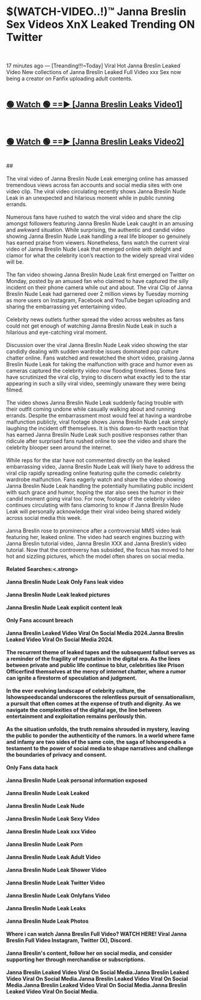 # $(WATCH-VIDEO..!)™ Janna Breslin Sex Videos XnX Leaked Trending ON Twitter<br>
<br>

17 minutes ago — [Treanding!!!~Today] Viral Hot Janna Breslin Leaked Video New collections of Janna Breslin Leaked Full Video xxx Sex now being a creator on Fanfix uploading adult contents.
<br>
 <br>

##  <a href="https://best2vid.blogspot.com?title=Janna_Breslin">🟢 Watch 🟢 ==► [Janna Breslin Leaks Video1]</a><br>
  <br>

##  <a href="https://best2vid.blogspot.com?title=Janna_Breslin">🟢 Watch 🟢 ==► [Janna Breslin Leaks Video2]</a><br>
  <br>
  ##
  <br>
  <br>
The viral video of Janna Breslin Nude Leak emerging online has amassed tremendous views across fan accounts and social media sites with one video clip. The viral video circulating recently shows Janna Breslin Nude Leak in an unexpected and hilarious moment while in public running errands.
<br><br>
Numerous fans have rushed to watch the viral video and share the clip amongst followers featuring Janna Breslin Nude Leak caught in an amusing and awkward situation. While surprising, the authentic and candid video showing Janna Breslin Nude Leak handling a real life blooper so genuinely has earned praise from viewers. Nonetheless, fans watch the current viral video of Janna Breslin Nude Leak that emerged online with delight and clamor for what the celebrity icon’s reaction to the widely spread viral video will be.
<br><br>
The fan video showing Janna Breslin Nude Leak first emerged on Twitter on Monday, posted by an amused fan who claimed to have captured the silly incident on their phone camera while out and about. The viral Clip of Janna Breslin Nude Leak had garnered over 2 million views by Tuesday morning as more users on Instagram, Facebook and YouTube began uploading and sharing the embarrassing yet entertaining video.
<br><br>
Celebrity news outlets further spread the video across websites as fans could not get enough of watching Janna Breslin Nude Leak in such a hilarious and eye-catching viral moment.
<br><br>
Discussion over the viral Janna Breslin Nude Leak video showing the star candidly dealing with sudden wardrobe issues dominated pop culture chatter online. Fans watched and rewatched the short video, praising Janna Breslin Nude Leak for taking the malfunction with grace and humor even as cameras captured the celebrity video now flooding timelines. Some fans have scrutinized the viral clip, trying to discern what exactly led to the star appearing in such a silly viral video, seemingly unaware they were being filmed.
<br><br>
The video shows Janna Breslin Nude Leak suddenly facing trouble with their outfit coming undone while casually walking about and running errands. Despite the embarrassment most would feel at having a wardrobe malfunction publicly, viral footage shows Janna Breslin Nude Leak simply laughing the incident off themselves. It is this down-to-earth reaction that has earned Janna Breslin Nude Leak such positive responses rather than ridicule after surprised fans rushed online to see the video and share the celebrity blooper seen around the internet.
<br><br>
While reps for the star have not commented directly on the leaked embarrassing video, Janna Breslin Nude Leak will likely have to address the viral clip rapidly spreading online featuring quite the comedic celebrity wardrobe malfunction. Fans eagerly watch and share the video showing Janna Breslin Nude Leak handling the potentially humiliating public incident with such grace and humor, hoping the star also sees the humor in their candid moment going viral too. For now, footage of the celebrity video continues circulating with fans clamoring to know if Janna Breslin Nude Leak will personally acknowledge their viral video being shared widely across social media this week.
<br><br>
Janna Breslin rose to prominence after a controversial MMS video leak featuring her, leaked online. The video had search engines buzzing with Janna Breslin tutorial video, Janna Breslin XXX and Janna Breslin’s video tutorial. Now that the controversy has subsided, the focus has moved to her hot and sizzling pictures, which the model often shares on social media.
<br><br>
<strong>Related Searches:<.strong>
<br><br>
Janna Breslin Nude Leak Only Fans leak video
<br><br>
Janna Breslin Nude Leak leaked pictures
<br><br>
Janna Breslin Nude Leak explicit content leak
<br><br>
Only Fans account breach
<br><br>
Janna Breslin Leaked Video Viral On Social Media 2024.Janna Breslin Leaked Video Viral On Social Media 2024.
<br><br>
The recurrent theme of leaked tapes and the subsequent fallout serves as a reminder of the fragility of reputation in the digital era. As the lines between private and public life continue to blur, celebrities like Prison Officerfind themselves at the mercy of internet chatter, where a rumor can ignite a firestorm of speculation and judgment.
<br><br>
In the ever evolving landscape of celebrity culture, the Ishowspeedscandal underscores the relentless pursuit of sensationalism, a pursuit that often comes at the expense of truth and dignity. As we navigate the complexities of the digital age, the line between entertainment and exploitation remains perilously thin.
<br><br>
As the situation unfolds, the truth remains shrouded in mystery, leaving the public to ponder the authenticity of the rumors. In a world where fame and infamy are two sides of the same coin, the saga of Ishowspeedis a testament to the power of social media to shape narratives and challenge the boundaries of privacy and consent.
<br><br>
Only Fans data hack
<br><br>
Janna Breslin Nude Leak personal information exposed
<br><br>
Janna Breslin Nude Leak Leaked
<br><br>
Janna Breslin Nude Leak Nude
<br><br>
Janna Breslin Nude Leak Sexy Video
<br><br>
Janna Breslin Nude Leak xxx Video
<br><br>
Janna Breslin Nude Leak Porn
<br><br>
Janna Breslin Nude Leak Adult Video
<br><br>
Janna Breslin Nude Leak Shower Video
<br><br>
Janna Breslin Nude Leak Twitter Video
<br><br>
Janna Breslin Nude Leak Onlyfans Video
<br><br>
Janna Breslin Nude Leak Leaks
<br><br>
Janna Breslin Nude Leak Photos
<br><br>
Where i can watch Janna Breslin Full Video? WATCH HERE! Viral Janna Breslin Full Video Instagram, Twitter (X), Discord.
<br><br>
Janna Breslin's content, follow her on social media, and consider supporting her through merchandise or subscriptions.
<br><br>
Janna Breslin Leaked Video Viral On Social Media.Janna Breslin Leaked Video Viral On Social Media.Janna Breslin Leaked Video Viral On Social Media.Janna Breslin Leaked Video Viral On Social Media.Janna Breslin Leaked Video Viral On Social Media.